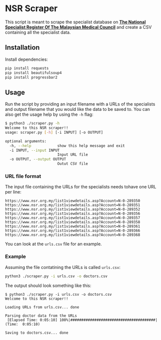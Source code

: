 # NSR Scraper

This script is meant to scrape the specialist database on [**The National Specialist Register Of The Malaysian Medical Council**](https://www.nsr.org.my) and create a CSV containing all the specialist data.

## Installation
Install dependencies:
```sh
pip install requests
pip install beautifulsoup4
pip install progressbar2
```

## Usage
Run the script by providing an input filename with a URLs of the specialists and output filename that you would like the data to be saved to. You can also get the usage help by using the `-h` flag:
```sh
$ python3 ./scraper.py -h
Welcome to this NSR scraper!!
usage: scraper.py [-h] [-i INPUT] [-o OUTPUT]

optional arguments:
  -h, --help            show this help message and exit
  -i INPUT, --input INPUT
                        Input URL file
  -o OUTPUT, --output OUTPUT
                        Outut CSV file
```

### URL file format
The input file containing the URLs for the specialists needs tohave one URL per line:
```
https://www.nsr.org.my/list1viewdetails.asp?Account=N-0-289350
https://www.nsr.org.my/list1viewdetails.asp?Account=N-0-289351
https://www.nsr.org.my/list1viewdetails.asp?Account=N-0-289352
https://www.nsr.org.my/list1viewdetails.asp?Account=N-0-289356
https://www.nsr.org.my/list1viewdetails.asp?Account=N-0-289357
https://www.nsr.org.my/list1viewdetails.asp?Account=N-0-289358
https://www.nsr.org.my/list1viewdetails.asp?Account=N-0-289361
https://www.nsr.org.my/list1viewdetails.asp?Account=N-0-289366
https://www.nsr.org.my/list1viewdetails.asp?Account=N-0-289368
```
You can look at the `urls.csv` file for an example.

### Example
Assuming the file contatining the URLs is called `urls.csv`:
```sh
python3 ./scraper.py -i urls.csv -o doctors.csv
```
The output should look something like this:
```
$ python3 ./scraper.py -i urls.csv -o doctors.csv
Welcome to this NSR scraper!!

Loading URLs from urls.csv... done

Parsing doctor data from the URLs
 [Elapsed Time: 0:05:10] 100%|#######################################| (Time:  0:05:10) 

Saving to doctors.csv... done
```